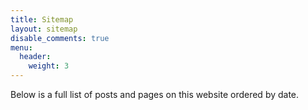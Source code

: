 ```yaml
---
title: Sitemap
layout: sitemap
disable_comments: true
menu:
  header:
    weight: 3
---
```


Below is a full list of posts and pages on this website ordered by date.
